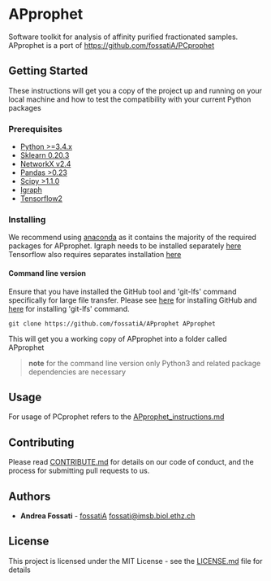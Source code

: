 # APprophet

Software toolkit for analysis of affinity purified fractionated samples.
APprophet is a port of https://github.com/fossatiA/PCprophet


## Getting Started

These instructions will get you a copy of the project up and running on your local machine and how to test the compatibility with your current Python packages
### Prerequisites

* [Python >=3.4.x](https://www.python.org)
* [Sklearn 0.20.3](https://pypi.org/project/sklearn/)
* [NetworkX v2.4](https://networkx.github.io)
* [Pandas >0.23](https://pandas.pydata.org)
* [Scipy >1.1.0](https://www.scipy.org)
* [Igraph](https://igraph.org/python/)
* [Tensorflow2](https://www.tensorflow.org/install/)

### Installing

We recommend using [anaconda](https://www.anaconda.com) as it contains the majority of the required packages for APprophet.
Igraph needs to be installed separately [here](https://igraph.org/python/)
Tensorflow also requires separates installation [here](https://www.tensorflow.org)

#### Command line version

Ensure that you have installed the GitHub tool and 'git-lfs' command specifically for large file transfer. Please see [here](https://gist.github.com/derhuerst/1b15ff4652a867391f03) for installing GitHub and [here](https://help.github.com/en/github/managing-large-files/installing-git-large-file-storage) for installing 'git-lfs' command.

```
git clone https://github.com/fossatiA/APprophet APprophet
```

This will get you a working copy of APprophet into a folder called APprophet

> **note** for the command line version only Python3 and related package dependencies are necessary

## Usage

For usage of PCprophet refers to the [APprophet_instructions.md](https://github.com/fossatiA/PCprophet/blob/master/PCprophet_instructions.md)


## Contributing

Please read [CONTRIBUTE.md](https://github.com/fossatiA/PCprophet/blob/master/CONTRIBUTE.md) for details on our code of conduct, and the process for submitting pull requests to us.


## Authors

* **Andrea Fossati**  - [fossatiA](https://github.com/fossatiA) fossati@imsb.biol.ethz.ch

## License

This project is licensed under the MIT License - see the [LICENSE.md](LICENSE.md) file for details
